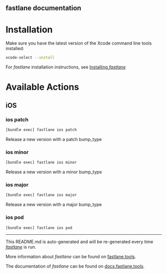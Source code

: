 fastlane documentation
----

# Installation

Make sure you have the latest version of the Xcode command line tools installed:

```sh
xcode-select --install
```

For _fastlane_ installation instructions, see [Installing _fastlane_](https://docs.fastlane.tools/#installing-fastlane)

# Available Actions

## iOS

### ios patch

```sh
[bundle exec] fastlane ios patch
```

Release a new version with a patch bump_type

### ios minor

```sh
[bundle exec] fastlane ios minor
```

Release a new version with a minor bump_type

### ios major

```sh
[bundle exec] fastlane ios major
```

Release a new version with a major bump_type

### ios pod

```sh
[bundle exec] fastlane ios pod
```



----

This README.md is auto-generated and will be re-generated every time [_fastlane_](https://fastlane.tools) is run.

More information about _fastlane_ can be found on [fastlane.tools](https://fastlane.tools).

The documentation of _fastlane_ can be found on [docs.fastlane.tools](https://docs.fastlane.tools).

